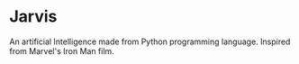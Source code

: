 # Jarvis
An artificial Intelligence made from Python programming language. Inspired from Marvel's Iron Man film.

